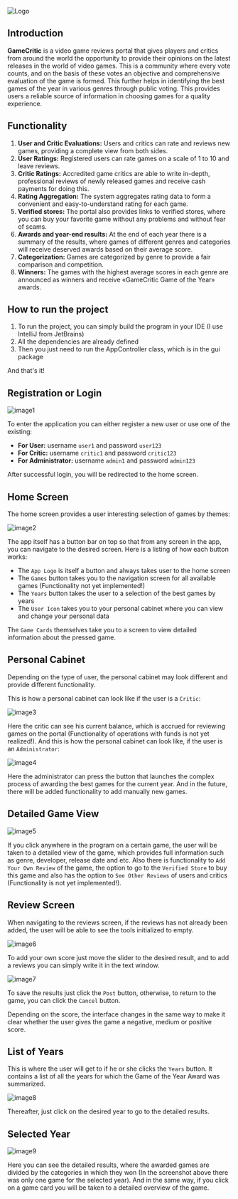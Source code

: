 ![Logo](src/main/resources/images/logos/logo_horizontal_white.png)

## Introduction
**GameCritic** is a video game reviews portal that gives players and critics from around
the world the opportunity to provide their opinions on the latest releases in the
world of video games. This is a community where every vote counts, and on the
basis of these votes an objective and comprehensive evaluation of the game is formed.
This further helps in identifying the best games of the year in various genres through
public voting. This provides users a reliable source of information in choosing games
for a quality experience.

## Functionality

1.	**User and Critic Evaluations:** Users and critics can rate and reviews new games, providing a complete view from both sides.
2.	**User Ratings:** Registered users can rate games on a scale of 1 to 10 and leave reviews. 
3.	**Critic Ratings:** Accredited game critics are able to write in-depth, professional reviews of newly released games and receive cash payments for doing this.
4.	**Rating Aggregation:** The system aggregates rating data to form a convenient and easy-to-understand rating for each game.
5.	**Verified stores:** The portal also provides links to verified stores, where you can buy your favorite game without any problems and without fear of scams.
6.	**Awards and year-end results:** At the end of each year there is a summary of the results, where games of different genres and categories will receive deserved awards based on their average score.
7.	**Categorization:** Games are categorized by genre to provide a fair comparison and competition.
8.	**Winners:** The games with the highest average scores in each genre are announced as winners and receive «GameCritic Game of the Year» awards.

## How to run the project

1. To run the project, you can simply build the program in your IDE (I use IntelliJ from JetBrains)
2. All the dependencies are already defined
3. Then you just need to run the AppController class, which is in the gui package

And that's it!

## Registration or Login
![image1](src/main/resources/images/github_source/image1.png)

To enter the application you can either register a new user or use one of the existing:
* **For User:**  username `user1` and password `user123`
* **For Critic:**  username `critic1` and password `critic123`
* **For Administrator:**  username `admin1` and password `admin123`

After successful login, you will be redirected to the home screen.

## Home Screen
The home screen provides a user interesting selection of games by themes: 

![image2](src/main/resources/images/github_source/image2.png)

The app itself has a button bar on top so that from any screen in the app, you can navigate to the desired screen. Here is a listing of how each button works:

* The `App Logo` is itself a button and always takes user to the home screen
* The `Games` button takes you to the navigation screen for all available games (Functionality not yet implemented!)
* The `Years` button takes the user to a selection of the best games by years
* The `User Icon` takes you to your personal cabinet where you can view and change your personal data

The `Game Cards` themselves take you to a screen to view detailed information about the pressed game.

## Personal Cabinet

Depending on the type of user, the personal cabinet may look different and provide different functionality.

This is how a personal cabinet can look like if the user is a `Сritic`:

![image3](src/main/resources/images/github_source/image3.png)

Here the critic can see his current balance, which is accrued for reviewing games on the portal (Functionality of operations with funds is not yet realized!). And this is how the personal cabinet can look like, if the user is an `Administrator`:

![image4](src/main/resources/images/github_source/image4.png)

Here the administrator can press the button that launches the complex process of awarding the best games for the current year. And in the future, there will be added functionality to add manually new games.

## Detailed Game View

![image5](src/main/resources/images/github_source/image5.png)

If you click anywhere in the program on a certain game, the user will be taken to a detailed view of the game, which provides full information such as genre, developer, release date and etc. Also there is functionality to `Add Your Own Review` of the game, the option to go to the `Verified Store` to buy this game and also has the option to `See Other Reviews` of users and critics (Functionality is not yet implemented!).

## Review Screen

When navigating to the reviews screen, if the reviews has not already been added, the user will be able to see the tools initialized to empty.

![image6](src/main/resources/images/github_source/image6.png)

To add your own score just move the slider to the desired result, and to add a reviews you can simply write it in the text window. 

![image7](src/main/resources/images/github_source/image7.png)

To save the results just click the `Post` button, otherwise, to return to the game, you can click the `Cancel` button. 

Depending on the score, the interface changes in the same way to make it clear whether the user gives the game a negative, medium or positive score. 

## List of Years

This is where the user will get to if he or she clicks the `Years` button. It contains a list of all the years for which the Game of the Year Award was summarized.

![image8](src/main/resources/images/github_source/image8.png)

Thereafter, just click on the desired year to go to the detailed results.

## Selected Year

![image9](src/main/resources/images/github_source/image9.png)

Here you can see the detailed results, where the awarded games are divided by the categories in which they won (In the screenshot above there was only one game for the selected year). And in the same way, if you click on a game card you will be taken to a detailed overview of the game.
